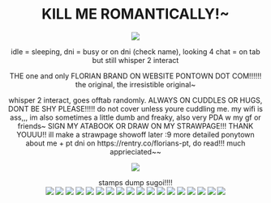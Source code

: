 <h1 align="center"> KILL ME ROMANTICALLY!~
</h1>
<p align="center">
  <img src="https://64.media.tumblr.com/5e7fbb7d9471d6bbc990d5979e59a9f0/30541d9dc20b72f0-f7/s540x810/773dafa3e278d4282334720464b69740247f1a78.pnj" />
<p align="center">
idle = sleeping, dni = busy or on dni (check name), looking 4 chat = on tab but still whisper 2 interact
<p align="center">
THE one and only FLORIAN BRAND ON WEBSITE PONTOWN DOT COM!!!!!! the original, the irresistible original~
<p align="center">
whisper 2 interact, goes offtab randomly. ALWAYS ON CUDDLES OR HUGS, DONT BE SHY PLEASE!!!!! do not cover unless youre cuddling me. my wifi is ass,,, im also sometimes a little dumb and freaky, also very PDA w my gf or friends~ SIGN MY ATABOOK OR DRAW ON MY STRAWPAGE!!! THANK YOUUU!! ill make a strawpage showoff later :9 more detailed ponytown about me + pt dni on https://rentry.co/florians-pt, do read!!! much apprieciated~~
  <p align="center">
    <img src="https://64.media.tumblr.com/e9e301b509f4f80141a8a0ccbfdc6493/c66445df1a34b26b-73/s400x600/bc3fcc11a87d878d93f51e87b6346e64ca93c3a1.pnj" />
<p align="center">
stamps dump sugoi!!!!
<br>
<image src="https://64.media.tumblr.com/d47772572ce941132d3772dd242ede63/fe280e89a304aa5d-54/s100x200/f7033befe1c72e0586109df0dae63c29a6d03647.gifv"> <image src="https://64.media.tumblr.com/365e3a60e9beb6e7bcc46cf83f9e8903/fe280e89a304aa5d-88/s100x200/f944870dc494d5cd6e4a781026fdce9752c89df0.gifv"> <image src="https://64.media.tumblr.com/5dbb2723f19795861756939495d6d533/fe280e89a304aa5d-fc/s100x200/9015a52d8db970e65472ea2c4f8a00d78c6123dd.gifv"> <image src="https://64.media.tumblr.com/6a5a3e7864a7acbbb454118e5c598be3/fe280e89a304aa5d-1d/s100x200/054170db6c6ff64ff3853be4d2b6a0101f77c797.gifv"> <image src="https://64.media.tumblr.com/8795d04dff73d143ff82ba81ac3e1d5b/fe280e89a304aa5d-89/s100x200/525fcdac8be3f0ed20ecc7cd7d62a823e8d38457.gifv"> <image src="https://64.media.tumblr.com/4700fa3ffa2a34b02b6eaf988b738fe4/fe280e89a304aa5d-a8/s100x200/fd986e3bb274867a9e08f52649c88bc7e28380c0.gifv"> <image src="https://64.media.tumblr.com/0d7dc94aae8ef425a1d5b28c94bded67/fe280e89a304aa5d-fa/s100x200/3ae80ddca09a15cb0862de6759d2546958294266.gifv"> <image src="https://64.media.tumblr.com/f455675152c5a28531326b1e1d704542/fe280e89a304aa5d-12/s100x200/615ad34ec9e8104c10d024574d1be8fa3778893b.pnj"> <image src="https://64.media.tumblr.com/80e1649d23ec7a5675195488915b6d64/fe280e89a304aa5d-c0/s100x200/40be7d81af69dabcb1cfa4048194a89d837cc513.gifv"> <image src="https://64.media.tumblr.com/9bb6ad2b41b2ca8bd4083caaa9afda74/fe280e89a304aa5d-9f/s100x200/14a5102b603d9055a7ad7d80eb91177f189f0b12.gifv"> <image src="https://64.media.tumblr.com/8799dd967b05d6d25073496ada2dcee6/7fd8de99c27e763a-fc/s100x200/a7bb7effcc93fe312a39d4878981617c455f008f.gifv"> <image src="https://64.media.tumblr.com/ea6b0bc05dac92592b529be56c5e884b/9f984a1d53f55fb4-8b/s100x200/5bbbe3bfd0f11e2d2a9fe49644c34faa5cb50b61.gifv"> <image src="https://64.media.tumblr.com/e08372b28b8338442317106a8be37e64/9f984a1d53f55fb4-47/s100x200/d74e95eefd55407e1b6159b113eba012a7e7e1db.gifv"> <image src="https://64.media.tumblr.com/9d63a036669a641dfb5d8a76fad14c7a/6d952b79bd4fc5a1-fb/s100x200/5f282fad01c0ef376deabc3b62dba2b165fa2102.gifv"> <image src="https://64.media.tumblr.com/1d0826c3fd21012a5682e4d66c36a241/6d952b79bd4fc5a1-7c/s100x200/43e151e4ebd6e36fbe63cec271dd1f99642fa73c.gifv"> <image src="https://64.media.tumblr.com/5342390ce453dc9925bfe53183f153da/6d952b79bd4fc5a1-7b/s100x200/f5402b158c251b5a94acbd166d894468cc356e97.pnj"> <image src="https://64.media.tumblr.com/21a738e5a431a22b9e7ceb907e8811ef/f623d5b848c9faf6-c2/s100x200/25fa81321667d065ab510464e29dc770346f31d2.gifv"> <image src="https://64.media.tumblr.com/27ada0b05ae8baa1fae8242a200a42be/b662ae8f4c4197d7-35/s100x200/be56ff6dde71210641875d5767fd80746c56c932.pnj">
